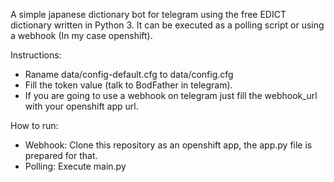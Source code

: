 A simple japanese dictionary bot for telegram using the free EDICT dictionary written in Python 3.
It can be executed as a polling script or using a webhook (In my case openshift).

Instructions:
- Raname data/config-default.cfg to data/config.cfg
- Fill the token value (talk to BodFather in telegram).
- If you are going to use a webhook on telegram just fill the webhook_url with your openshift app url.

How to run:
- Webhook: Clone this repository as an openshift app, the app.py file is prepared for that.
- Polling: Execute main.py
